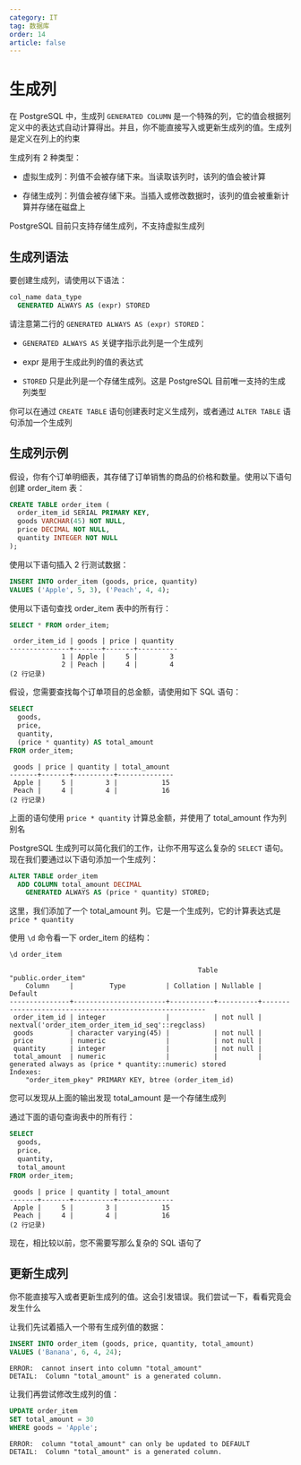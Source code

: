 ```yaml
---
category: IT
tag: 数据库
order: 14
article: false
---
```


# 生成列

在 PostgreSQL 中，生成列 `GENERATED COLUMN` 是一个特殊的列，它的值会根据列定义中的表达式自动计算得出。并且，你不能直接写入或更新生成列的值。生成列是定义在列上的约束

生成列有 2 种类型：

- 虚拟生成列：列值不会被存储下来。当读取该列时，该列的值会被计算

- 存储生成列：列值会被存储下来。当插入或修改数据时，该列的值会被重新计算并存储在磁盘上

PostgreSQL 目前只支持存储生成列，不支持虚拟生成列

## 生成列语法

要创建生成列，请使用以下语法：

```sql
col_name data_type
  GENERATED ALWAYS AS (expr) STORED
```

请注意第二行的 `GENERATED ALWAYS AS (expr) STORED`：

- `GENERATED ALWAYS AS` 关键字指示此列是一个生成列

- expr 是用于生成此列的值的表达式

- `STORED` 只是此列是一个存储生成列。这是 PostgreSQL 目前唯一支持的生成列类型

你可以在通过 `CREATE TABLE` 语句创建表时定义生成列，或者通过 `ALTER TABLE` 语句添加一个生成列

## 生成列示例

假设，你有个订单明细表，其存储了订单销售的商品的价格和数量。使用以下语句创建 order_item 表：

```sql
CREATE TABLE order_item (
  order_item_id SERIAL PRIMARY KEY,
  goods VARCHAR(45) NOT NULL,
  price DECIMAL NOT NULL,
  quantity INTEGER NOT NULL
);
```

使用以下语句插入 2 行测试数据：

```sql
INSERT INTO order_item (goods, price, quantity)
VALUES ('Apple', 5, 3), ('Peach', 4, 4);
```

使用以下语句查找 order_item 表中的所有行：

```sql
SELECT * FROM order_item;
```

```text
 order_item_id | goods | price | quantity
---------------+-------+-------+----------
             1 | Apple |     5 |        3
             2 | Peach |     4 |        4
(2 行记录)
```

假设，您需要查找每个订单项目的总金额，请使用如下 SQL 语句：

```sql
SELECT
  goods,
  price,
  quantity,
  (price * quantity) AS total_amount
FROM order_item;
```

```text
 goods | price | quantity | total_amount
-------+-------+----------+--------------
 Apple |     5 |        3 |           15
 Peach |     4 |        4 |           16
(2 行记录)
```

上面的语句使用 `price * quantity` 计算总金额，并使用了 total_amount 作为列别名

PostgreSQL 生成列可以简化我们的工作，让你不用写这么复杂的 `SELECT` 语句。现在我们要通过以下语句添加一个生成列：

```sql
ALTER TABLE order_item
  ADD COLUMN total_amount DECIMAL
    GENERATED ALWAYS AS (price * quantity) STORED;
```

这里，我们添加了一个 total_amount 列。它是一个生成列，它的计算表达式是 `price * quantity`

使用 `\d` 命令看一下 order_item 的结构：

```postgresql
\d order_item
```

```text
                                               Table "public.order_item"
    Column     |         Type          | Collation | Nullable |                        Default
---------------+-----------------------+-----------+----------+--------------------------------------------------------
 order_item_id | integer               |           | not null | nextval('order_item_order_item_id_seq'::regclass)
 goods         | character varying(45) |           | not null |
 price         | numeric               |           | not null |
 quantity      | integer               |           | not null |
 total_amount  | numeric               |           |          | generated always as (price * quantity::numeric) stored
Indexes:
    "order_item_pkey" PRIMARY KEY, btree (order_item_id)
```

您可以发现从上面的输出发现 total_amount 是一个存储生成列

通过下面的语句查询表中的所有行：

```sql
SELECT
  goods,
  price,
  quantity,
  total_amount
FROM order_item;
```

```text
 goods | price | quantity | total_amount
-------+-------+----------+--------------
 Apple |     5 |        3 |           15
 Peach |     4 |        4 |           16
(2 行记录)
```

现在，相比较以前，您不需要写那么复杂的 SQL 语句了

## 更新生成列

你不能直接写入或者更新生成列的值。这会引发错误。我们尝试一下，看看究竟会发生什么

让我们先试着插入一个带有生成列值的数据：

```sql
INSERT INTO order_item (goods, price, quantity, total_amount)
VALUES ('Banana', 6, 4, 24);
```

```text
ERROR:  cannot insert into column "total_amount"
DETAIL:  Column "total_amount" is a generated column.
```

让我们再尝试修改生成列的值：

```sql
UPDATE order_item
SET total_amount = 30
WHERE goods = 'Apple';
```

```text
ERROR:  column "total_amount" can only be updated to DEFAULT
DETAIL:  Column "total_amount" is a generated column.
```